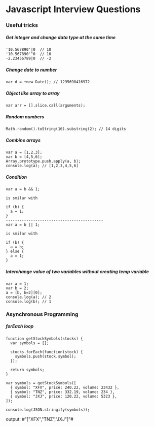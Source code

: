 # Javascript Interview Questions

### Useful tricks
##### Get integer and change data type at the same time
```
'10.567890'|0  // 10
'10.567890'^0  // 10
-2.23456789|0  // -2
```
##### Change date to number
```
var d = +new Date(); // 1295698416972
```
##### Object like array to array
```
var arr = [].slice.call(arguments);
```
##### Random numbers
```
Math.random().toString(16).substring(2); // 14 digits
```
##### Combine arrays
```
var a = [1,2,3];
var b = [4,5,6];
Array.prototype.push.apply(a, b);
console.log(a); // [1,2,3,4,5,6]
```
##### Condition
```
var a = b && 1;

is smilar with

if (b) {
  a = 1;
}
-------------------------------------------
var a = b || 1;

is smilar with

if (b) {
  a = b;
} else {
  a = 1;
}
```
##### Interchange value of two variables without creating temp variable
```
var a = 1;
var b = 2;
a = [b, b=2][0];
console.log(a); // 2
console.log(b); // 1
```

### Asynchronous Programming

##### forEach loop
```
function getStockSymbols(stocks) {
  var symbols = [];
  
  stocks.forEach(function(stock) {
    symbols.push(stock.symbol);
  });
  
  return symbols;
}

var symbols = getStockSymbols([
  { symbol: "XFX", price: 240.22, volume: 23432 },
  { symbol: "TNZ", price: 332.19, volume: 234 },
  { symbol: "JXJ", price: 120.22, volume: 5323 },
]);

console.log(JSON.stringify(symbols));
```
output: #"[\"XFX\",\"TNZ\",\"JXJ\"]"#
